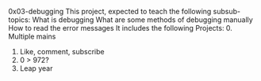 0x03-debugging
This project, expected to teach the following subsub-topics:
What is debugging
What are some methods of debugging manually
How to read the error messages
It includes the following Projects:
0. Multiple mains
1. Like, comment, subscribe
2. 0 > 972?
3. Leap year
